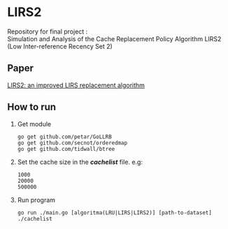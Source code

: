 # LIRS2
Repository for final project :  
Simulation and Analysis of the Cache Replacement Policy Algorithm LIRS2 (Low Inter-reference Recency Set 2)

## Paper
[LIRS2: an improved LIRS replacement algorithm](https://dl.acm.org/doi/10.1145/3456727.3463772)

## How to run
1. Get module
   ```
   go get github.com/petar/GoLLRB
   go get github.com/secnot/orderedmap
   go get github.com/tidwall/btree
   ```
3. Set the cache size in the ***cachelist*** file. e.g:
   ```
   1000
   20000
   500000
   ```
4. Run program
   ```
   go run ./main.go [algoritma(LRU|LIRS|LIRS2)] [path-to-dataset] ./cachelist
   ```
